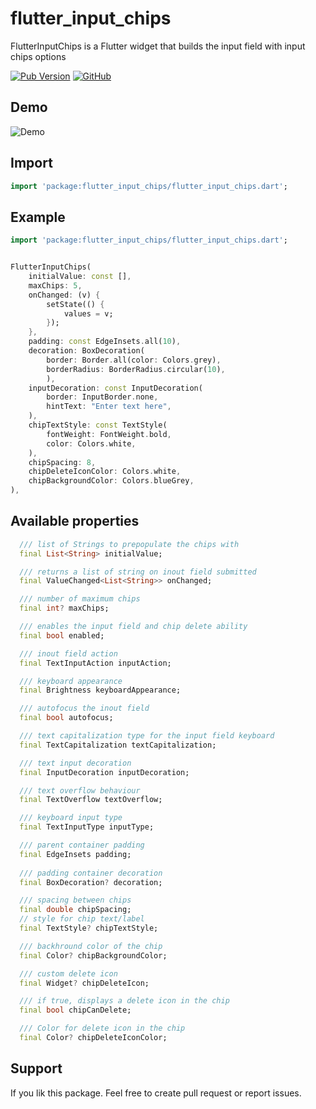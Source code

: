# flutter_input_chips

FlutterInputChips is a Flutter widget that builds the input field with input chips options

[![Pub Version](https://img.shields.io/pub/v/flutter_input_chips?style=for-the-badge)](https://pub.dev/packages/flutter_input_chips)
[![GitHub](https://img.shields.io/github/license/imsujan276/flutter_input_chips?style=for-the-badge)](https://github.com/imsujan276/flutter_input_chips/blob/main/LICENSE)

## Demo
![Demo](https://github.com/imsujan276/flutter_input_chips/blob/main/demo.gif)

## Import

```dart
import 'package:flutter_input_chips/flutter_input_chips.dart';
```

## Example

```dart
import 'package:flutter_input_chips/flutter_input_chips.dart';


FlutterInputChips(
    initialValue: const [],
    maxChips: 5,
    onChanged: (v) {
        setState(() {
            values = v;
        });
    },
    padding: const EdgeInsets.all(10),
    decoration: BoxDecoration(
        border: Border.all(color: Colors.grey),
        borderRadius: BorderRadius.circular(10),
        ),
    inputDecoration: const InputDecoration(
        border: InputBorder.none,
        hintText: "Enter text here",
    ),
    chipTextStyle: const TextStyle(
        fontWeight: FontWeight.bold,
        color: Colors.white,
    ),
    chipSpacing: 8,
    chipDeleteIconColor: Colors.white,
    chipBackgroundColor: Colors.blueGrey,
),
```

## Available properties
```dart
  /// list of Strings to prepopulate the chips with
  final List<String> initialValue;

  /// returns a list of string on inout field submitted
  final ValueChanged<List<String>> onChanged;

  /// number of maximum chips
  final int? maxChips;

  /// enables the input field and chip delete ability
  final bool enabled;

  /// inout field action
  final TextInputAction inputAction;

  /// keyboard appearance
  final Brightness keyboardAppearance;

  /// autofocus the inout field
  final bool autofocus;

  /// text capitalization type for the input field keyboard
  final TextCapitalization textCapitalization;

  /// text input decoration
  final InputDecoration inputDecoration;

  /// text overflow behaviour
  final TextOverflow textOverflow;

  /// keyboard input type
  final TextInputType inputType;

  /// parent container padding
  final EdgeInsets padding;
  
  /// padding container decoration
  final BoxDecoration? decoration;

  /// spacing between chips
  final double chipSpacing;
  // style for chip text/label
  final TextStyle? chipTextStyle;

  /// backhround color of the chip
  final Color? chipBackgroundColor;

  /// custom delete icon
  final Widget? chipDeleteIcon;

  /// if true, displays a delete icon in the chip
  final bool chipCanDelete;

  /// Color for delete icon in the chip
  final Color? chipDeleteIconColor;
```

## Support
If you lik this package. Feel free to create pull request or report issues.
